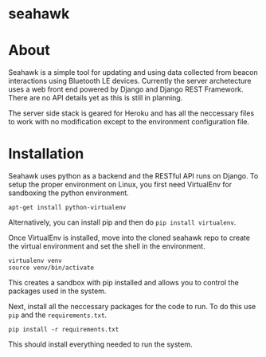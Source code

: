 seahawk
=======

# About
Seahawk is a simple tool for updating and using data collected from beacon interactions using Bluetooth LE devices. Currently the server archetecture uses a web front end powered by Django and Django REST Framework. There are no API details yet as this is still in planning.

The server side stack is geared for Heroku and has all the neccessary files to work with no modification except to the environment configuration file.

# Installation
Seahawk uses python as a backend and the RESTful API runs on Django. To setup the proper environment on Linux, you first need VirtualEnv for sandboxing the python environment.

    apt-get install python-virtualenv

Alternatively, you can install pip and then do `pip install virtualenv`.

Once VirtualEnv is installed, move into the cloned seahawk repo to create the virtual environment and set the shell in the environment.

    virtualenv venv
    source venv/bin/activate

This creates a sandbox with pip installed and allows you to control the packages used in the system. 

Next, install all the neccessary packages for the code to run. To do this use `pip` and the `requirements.txt`.

    pip install -r requirements.txt

This should install everything needed to run the system.